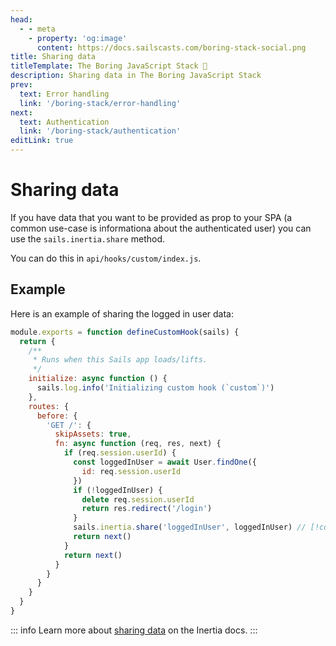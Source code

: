 ```yaml
---
head:
  - - meta
    - property: 'og:image'
      content: https://docs.sailscasts.com/boring-stack-social.png
title: Sharing data
titleTemplate: The Boring JavaScript Stack 🥱
description: Sharing data in The Boring JavaScript Stack
prev:
  text: Error handling
  link: '/boring-stack/error-handling'
next:
  text: Authentication
  link: '/boring-stack/authentication'
editLink: true
---
```


# Sharing data

If you have data that you want to be provided as prop to your SPA (a common use-case is informationa about the authenticated user) you can use the `sails.inertia.share` method.

You can do this in `api/hooks/custom/index.js`.

## Example

Here is an example of sharing the logged in user data:

```js
module.exports = function defineCustomHook(sails) {
  return {
    /**
     * Runs when this Sails app loads/lifts.
     */
    initialize: async function () {
      sails.log.info('Initializing custom hook (`custom`)')
    },
    routes: {
      before: {
        'GET /': {
          skipAssets: true,
          fn: async function (req, res, next) {
            if (req.session.userId) {
              const loggedInUser = await User.findOne({
                id: req.session.userId
              })
              if (!loggedInUser) {
                delete req.session.userId
                return res.redirect('/login')
              }
              sails.inertia.share('loggedInUser', loggedInUser) // [!code focus]
              return next()
            }
            return next()
          }
        }
      }
    }
  }
}
```

::: info
Learn more about [sharing data](https://inertiajs.com/shared-data) on the Inertia docs.
:::

